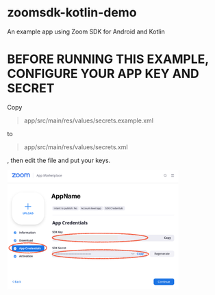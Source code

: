 # zoomsdk-kotlin-demo

An example app using Zoom SDK for Android and Kotlin

# BEFORE RUNNING THIS EXAMPLE, CONFIGURE YOUR APP KEY AND SECRET

Copy

> app/src/main/res/values/secrets.example.xml

to

> app/src/main/res/values/secrets.xml

, then edit the file and put your keys.

<img src="https://github.com/ishidait/zoomsdk-kotlin-demo/blob/main/Screenshot_ZoomSDK.png" alt="Screenshot_ZoomSDK.png" width="400" />
